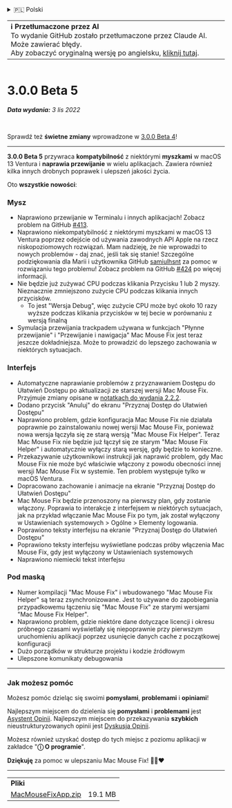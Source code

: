 <details>
<summary>🇵🇱 Polski</summary>

[🇬🇧 English (GitHub)](https://github.com/noah-nuebling/mac-mouse-fix/releases/tag/3.0.0-Beta-5)\
[🇦🇩 Català](https://redirect.macmousefix.com/?target=mmf-release&tag=3.0.0-Beta-5&locale=ca)\
[🇩🇪 Deutsch](https://redirect.macmousefix.com/?target=mmf-release&tag=3.0.0-Beta-5&locale=de)\
[🇪🇸 Español](https://redirect.macmousefix.com/?target=mmf-release&tag=3.0.0-Beta-5&locale=es)\
[🇫🇷 Français](https://redirect.macmousefix.com/?target=mmf-release&tag=3.0.0-Beta-5&locale=fr)\
[🇮🇩 Indonesia](https://redirect.macmousefix.com/?target=mmf-release&tag=3.0.0-Beta-5&locale=id)\
[🇮🇹 Italiano](https://redirect.macmousefix.com/?target=mmf-release&tag=3.0.0-Beta-5&locale=it)\
[🇭🇺 Magyar](https://redirect.macmousefix.com/?target=mmf-release&tag=3.0.0-Beta-5&locale=hu)\
[🇳🇱 Nederlands](https://redirect.macmousefix.com/?target=mmf-release&tag=3.0.0-Beta-5&locale=nl)\
**🇵🇱 Polski**\
[🇧🇷 Português (Brasil)](https://redirect.macmousefix.com/?target=mmf-release&tag=3.0.0-Beta-5&locale=pt-BR)\
[🇵🇹 Português (Portugal)](https://redirect.macmousefix.com/?target=mmf-release&tag=3.0.0-Beta-5&locale=pt-PT)\
[🇷🇴 Română](https://redirect.macmousefix.com/?target=mmf-release&tag=3.0.0-Beta-5&locale=ro)\
[🇸🇪 Svenska](https://redirect.macmousefix.com/?target=mmf-release&tag=3.0.0-Beta-5&locale=sv)\
[🇻🇳 Tiếng Việt](https://redirect.macmousefix.com/?target=mmf-release&tag=3.0.0-Beta-5&locale=vi)\
[🇹🇷 Türkçe](https://redirect.macmousefix.com/?target=mmf-release&tag=3.0.0-Beta-5&locale=tr)\
[🇨🇿 Čeština](https://redirect.macmousefix.com/?target=mmf-release&tag=3.0.0-Beta-5&locale=cs)\
[🇬🇷 Ελληνικά](https://redirect.macmousefix.com/?target=mmf-release&tag=3.0.0-Beta-5&locale=el)\
[🇷🇺 Русский](https://redirect.macmousefix.com/?target=mmf-release&tag=3.0.0-Beta-5&locale=ru)\
[🇺🇦 Українська](https://redirect.macmousefix.com/?target=mmf-release&tag=3.0.0-Beta-5&locale=uk)\
[🇮🇱 עברית](https://redirect.macmousefix.com/?target=mmf-release&tag=3.0.0-Beta-5&locale=he)\
[🇸🇦 العربية](https://redirect.macmousefix.com/?target=mmf-release&tag=3.0.0-Beta-5&locale=ar)\
[🇮🇳 हिन्दी](https://redirect.macmousefix.com/?target=mmf-release&tag=3.0.0-Beta-5&locale=hi)\
[🇹🇭 ไทย](https://redirect.macmousefix.com/?target=mmf-release&tag=3.0.0-Beta-5&locale=th)\
[🇨🇳 中文 (简体)](https://redirect.macmousefix.com/?target=mmf-release&tag=3.0.0-Beta-5&locale=zh-Hans)\
[🇨🇳 中文 (繁體)](https://redirect.macmousefix.com/?target=mmf-release&tag=3.0.0-Beta-5&locale=zh-Hant)\
[🇭🇰 中文（香港)](https://redirect.macmousefix.com/?target=mmf-release&tag=3.0.0-Beta-5&locale=zh-HK)\
[🇯🇵 日本語](https://redirect.macmousefix.com/?target=mmf-release&tag=3.0.0-Beta-5&locale=ja)\
[🇰🇷 한국어](https://redirect.macmousefix.com/?target=mmf-release&tag=3.0.0-Beta-5&locale=ko)\
[Help translate Mac Mouse Fix to different languages!](https://github.com/noah-nuebling/mac-mouse-fix/discussions/731)
</details>
<table align=><td>
<b>ℹ️ Przetłumaczone przez AI</b><br>
To wydanie GitHub zostało przetłumaczone przez Claude AI. Może zawierać błędy.<br>
Aby zobaczyć oryginalną wersję po angielsku, <a href="https://github.com/noah-nuebling/mac-mouse-fix/releases/tag/3.0.0-Beta-5">kliknij tutaj</a>.
</td></table>

<table></table>

# 3.0.0 Beta 5
***Data wydania:** 3 lis 2022*

<br>

Sprawdź też **świetne zmiany** wprowadzone w [3.0.0 Beta 4](https://redirect.macmousefix.com/?target=mmf-release&tag=3.0.0-Beta-4&locale=pl)!

---

**3.0.0 Beta 5** przywraca **kompatybilność** z niektórymi **myszkami** w macOS 13 Ventura i **naprawia przewijanie** w wielu aplikacjach.
Zawiera również kilka innych drobnych poprawek i ulepszeń jakości życia.

Oto **wszystkie nowości**:

### Mysz

- Naprawiono przewijanie w Terminalu i innych aplikacjach! Zobacz problem na GitHub [#413](https://github.com/noah-nuebling/mac-mouse-fix/issues/413).
- Naprawiono niekompatybilność z niektórymi myszkami w macOS 13 Ventura poprzez odejście od używania zawodnych API Apple na rzecz niskopoziomowych rozwiązań. Mam nadzieję, że nie wprowadzi to nowych problemów - daj znać, jeśli tak się stanie! Szczególne podziękowania dla Marii i użytkownika GitHub [samiulhsnt](https://github.com/samiulhsnt) za pomoc w rozwiązaniu tego problemu! Zobacz problem na GitHub [#424](https://github.com/noah-nuebling/mac-mouse-fix/issues/424) po więcej informacji.
- Nie będzie już zużywać CPU podczas klikania Przycisku 1 lub 2 myszy. Nieznacznie zmniejszono zużycie CPU podczas klikania innych przycisków.
    - To jest "Wersja Debug", więc zużycie CPU może być około 10 razy wyższe podczas klikania przycisków w tej becie w porównaniu z wersją finalną
- Symulacja przewijania trackpadem używana w funkcjach "Płynne przewijanie" i "Przewijanie i nawigacja" Mac Mouse Fix jest teraz jeszcze dokładniejsza. Może to prowadzić do lepszego zachowania w niektórych sytuacjach.

### Interfejs

- Automatyczne naprawianie problemów z przyznawaniem Dostępu do Ułatwień Dostępu po aktualizacji ze starszej wersji Mac Mouse Fix. Przyjmuje zmiany opisane w [notatkach do wydania 2.2.2](https://redirect.macmousefix.com/?target=mmf-release&tag=2.2.2&locale=pl).
- Dodano przycisk "Anuluj" do ekranu "Przyznaj Dostęp do Ułatwień Dostępu"
- Naprawiono problem, gdzie konfiguracja Mac Mouse Fix nie działała poprawnie po zainstalowaniu nowej wersji Mac Mouse Fix, ponieważ nowa wersja łączyła się ze starą wersją "Mac Mouse Fix Helper". Teraz Mac Mouse Fix nie będzie już łączył się ze starym "Mac Mouse Fix Helper" i automatycznie wyłączy starą wersję, gdy będzie to konieczne.
- Przekazywanie użytkownikowi instrukcji jak naprawić problem, gdy Mac Mouse Fix nie może być właściwie włączony z powodu obecności innej wersji Mac Mouse Fix w systemie. Ten problem występuje tylko w macOS Ventura.
- Dopracowano zachowanie i animacje na ekranie "Przyznaj Dostęp do Ułatwień Dostępu"
- Mac Mouse Fix będzie przenoszony na pierwszy plan, gdy zostanie włączony. Poprawia to interakcje z interfejsem w niektórych sytuacjach, jak na przykład włączanie Mac Mouse Fix po tym, jak został wyłączony w Ustawieniach systemowych > Ogólne > Elementy logowania.
- Poprawiono teksty interfejsu na ekranie "Przyznaj Dostęp do Ułatwień Dostępu"
- Poprawiono teksty interfejsu wyświetlane podczas próby włączenia Mac Mouse Fix, gdy jest wyłączony w Ustawieniach systemowych
- Naprawiono niemiecki tekst interfejsu

### Pod maską

- Numer kompilacji "Mac Mouse Fix" i wbudowanego "Mac Mouse Fix Helper" są teraz zsynchronizowane. Jest to używane do zapobiegania przypadkowemu łączeniu się "Mac Mouse Fix" ze starymi wersjami "Mac Mouse Fix Helper".
- Naprawiono problem, gdzie niektóre dane dotyczące licencji i okresu próbnego czasami wyświetlały się niepoprawnie przy pierwszym uruchomieniu aplikacji poprzez usunięcie danych cache z początkowej konfiguracji
- Dużo porządków w strukturze projektu i kodzie źródłowym
- Ulepszone komunikaty debugowania

---

### Jak możesz pomóc

Możesz pomóc dzieląc się swoimi **pomysłami**, **problemami** i **opiniami**!

Najlepszym miejscem do dzielenia się **pomysłami** i **problemami** jest [Asystent Opinii](https://noah-nuebling.github.io/mac-mouse-fix-feedback-assistant/?type=bug-report).
Najlepszym miejscem do przekazywania **szybkich** nieustrukturyzowanych opinii jest [Dyskusja Opinii](https://github.com/noah-nuebling/mac-mouse-fix/discussions/366).

Możesz również uzyskać dostęp do tych miejsc z poziomu aplikacji w zakładce "**ⓘ O programie**".

**Dziękuję** za pomoc w ulepszaniu Mac Mouse Fix! 💙💛❤️

---

<table align="start">
<tr>
    <td colspan=2>
        <b>Pliki</b>
    </td>
</tr>
<tr>
    <td><a href="https://github.com/noah-nuebling/mac-mouse-fix/releases/download/3.0.0-Beta-5/MacMouseFixApp.zip">MacMouseFixApp.zip</a></td>
    <td>19.1 MB</td>
</tr>
</table>